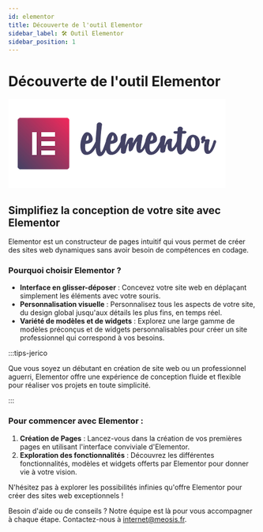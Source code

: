 ```yaml
---
id: elementor
title: Découverte de l'outil Elementor
sidebar_label: 🛠️ Outil Elementor
sidebar_position: 1
---
```


# Découverte de l'outil Elementor

![Elementor](./img/17.png)

## Simplifiez la conception de votre site avec Elementor

Elementor est un constructeur de pages intuitif qui vous permet de créer des sites web dynamiques sans avoir besoin de compétences en codage.

### Pourquoi choisir Elementor ?

- **Interface en glisser-déposer** : Concevez votre site web en déplaçant simplement les éléments avec votre souris.
- **Personnalisation visuelle** : Personnalisez tous les aspects de votre site, du design global jusqu'aux détails les plus fins, en temps réel.
- **Variété de modèles et de widgets** : Explorez une large gamme de modèles préconçus et de widgets personnalisables pour créer un site professionnel qui correspond à vos besoins.

:::tips-jerico

Que vous soyez un débutant en création de site web ou un professionnel aguerri, Elementor offre une expérience de conception fluide et flexible pour réaliser vos projets en toute simplicité.

:::

### Pour commencer avec Elementor :

1. **Création de Pages** : Lancez-vous dans la création de vos premières pages en utilisant l'interface conviviale d'Elementor.
2. **Exploration des fonctionnalités** : Découvrez les différentes fonctionnalités, modèles et widgets offerts par Elementor pour donner vie à votre vision.

N'hésitez pas à explorer les possibilités infinies qu'offre Elementor pour créer des sites web exceptionnels !

Besoin d'aide ou de conseils ? Notre équipe est là pour vous accompagner à chaque étape. Contactez-nous à internet@meosis.fr.
